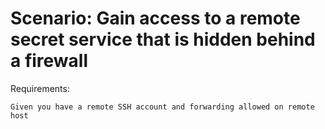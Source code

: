 Scenario: Gain access to a remote secret service that is hidden behind a firewall
=================================================================================

Requirements:
```
Given you have a remote SSH account and forwarding allowed on remote host
```
